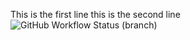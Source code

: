 This is the first line
this is the second line
![GitHub Workflow Status (branch)](https://img.shields.io/github/actions/workflow/status/RWatson124/Sem/main.yml?branch=main)
